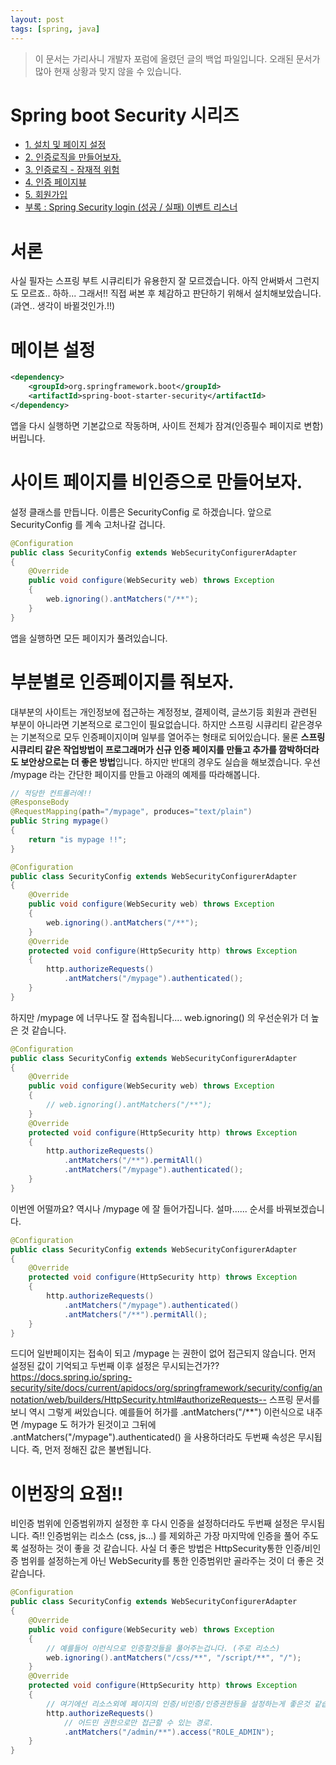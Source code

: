 ```yaml
---
layout: post
tags: [spring, java]
---
```


> 이 문서는 가리사니 개발자 포럼에 올렸던 글의 백업 파일입니다.
오래된 문서가 많아 현재 상황과 맞지 않을 수 있습니다.


# Spring boot Security 시리즈
- [1. 설치 및 페이지 설정](/lab?topicId=283)
- [2. 인증로직을 만들어보자.](/lab?topicId=284)
- [3. 인증로직 - 잠재적 위험](/lab?topicId=285)
- [4. 인증 페이지뷰](/lab?topicId=286)
- [5. 회원가입](/lab?topicId=287)
- [부록 : Spring Security login (성공 / 실패) 이벤트 리스너 ](/lab?topicId=311)


# 서론
사실 필자는 스프링 부트 시큐리티가 유용한지 잘 모르겠습니다.
아직 안써봐서 그런지도 모르죠.. 하하... 그래서!!
직접 써본 후 체감하고 판단하기 위해서 설치해보았습니다.
(과연.. 생각이 바뀔것인가.!!)


# 메이븐 설정
``` xml
<dependency>
	<groupId>org.springframework.boot</groupId>
	<artifactId>spring-boot-starter-security</artifactId>
</dependency>
```
앱을 다시 실행하면 기본값으로 작동하며, 사이트 전체가 잠겨(인증필수 페이지로 변함)버립니다.


# 사이트 페이지를 비인증으로 만들어보자.
설정 클래스를 만듭니다.
이름은 SecurityConfig 로 하겠습니다.
앞으로 SecurityConfig 를 계속 고처나갈 겁니다.
``` java
@Configuration
public class SecurityConfig extends WebSecurityConfigurerAdapter
{
	@Override
	public void configure(WebSecurity web) throws Exception
	{
		web.ignoring().antMatchers("/**");
	}
}
```
앱을 실행하면 모든 페이지가 풀려있습니다.


# 부분별로 인증페이지를 줘보자.
대부분의 사이트는 개인정보에 접근하는 계정정보, 결제이력, 글쓰기등 회원과 관련된 부분이 아니라면 기본적으로 로그인이 필요없습니다.
하지만 스프링 시큐리티 같은경우는 기본적으로 모두 인증페이지이며 일부를 열어주는 형태로 되어있습니다.
물론 **스프링 시큐리티 같은 작업방법이 프로그래머가 신규 인증 페이지를 만들고 추가를 깜박하더라도 보안상으로는 더 좋은 방법**입니다.
하지만 반대의 경우도 실습을 해보겠습니다.
우선 /mypage 라는 간단한 페이지를 만들고 아래의 예제를 따라해봅니다.
``` java
// 적당한 컨트롤러에!!
@ResponseBody
@RequestMapping(path="/mypage", produces="text/plain")
public String mypage()
{
	return "is mypage !!";
}
```
``` java
@Configuration
public class SecurityConfig extends WebSecurityConfigurerAdapter
{
	@Override
	public void configure(WebSecurity web) throws Exception
	{
		web.ignoring().antMatchers("/**");
	}
	@Override
	protected void configure(HttpSecurity http) throws Exception
	{
		http.authorizeRequests()
			.antMatchers("/mypage").authenticated();
	}
}
```
하지만 /mypage 에 너무나도 잘 접속됩니다....
web.ignoring() 의 우선순위가 더 높은 것 같습니다.
``` java
@Configuration
public class SecurityConfig extends WebSecurityConfigurerAdapter
{
	@Override
	public void configure(WebSecurity web) throws Exception
	{
		// web.ignoring().antMatchers("/**");
	}
	@Override
	protected void configure(HttpSecurity http) throws Exception
	{
		http.authorizeRequests()
			.antMatchers("/**").permitAll()
			.antMatchers("/mypage").authenticated();
	}
}
```
이번엔 어떨까요? 역시나 /mypage 에 잘 들어가집니다.
설마...... 순서를 바꿔보겠습니다.
``` java
@Configuration
public class SecurityConfig extends WebSecurityConfigurerAdapter
{
	@Override
	protected void configure(HttpSecurity http) throws Exception
	{
		http.authorizeRequests()
			.antMatchers("/mypage").authenticated()
			.antMatchers("/**").permitAll();
	}
}
```
드디어 일반페이지는 접속이 되고 /mypage 는 권한이 없어 접근되지 않습니다.
먼저 설정된 값이 기억되고 두번째 이후 설정은 무시되는건가??
https://docs.spring.io/spring-security/site/docs/current/apidocs/org/springframework/security/config/annotation/web/builders/HttpSecurity.html#authorizeRequests--
스프링 문서를 보니 역시 그렇게 써있습니다.
예를들어 허가를 .antMatchers("/**") 이런식으로 내주면 /mypage 도 허가가 된것이고 그뒤에 .antMatchers("/mypage").authenticated() 을 사용하더라도 두번째 속성은 무시됩니다.
즉, 먼저 정해진 값은 불변됩니다.


# 이번장의 요점!!
비인증 범위에 인증범위까지 설정한 후 다시 인증을 설정하더라도 두번째 설정은 무시됩니다.
즉!! 인증범위는 리소스 (css, js...) 를 제외하곤 가장 마지막에 인증을 풀어 주도록 설정하는 것이 좋을 것 같습니다.
사실 더 좋은 방법은 HttpSecurity통한 인증/비인증 범위를 설정하는게 아닌 WebSecurity를 통한 인증범위만 골라주는 것이 더 좋은 것 같습니다.
``` java
@Configuration
public class SecurityConfig extends WebSecurityConfigurerAdapter
{
	@Override
	public void configure(WebSecurity web) throws Exception
	{
		// 예를들어 이런식으로 인증할것들을 풀어주는겁니다. (주로 리소스)
		web.ignoring().antMatchers("/css/**", "/script/**", "/");
	}
	@Override
	protected void configure(HttpSecurity http) throws Exception
	{
		// 여기에선 리소스외에 페이지의 인증/비인증/인증권한등을 설정하는게 좋은것 같습니다.
		http.authorizeRequests()
			// 어드민 권한으로만 접근할 수 있는 경로.
			.antMatchers("/admin/**").access("ROLE_ADMIN");
	}
}
```